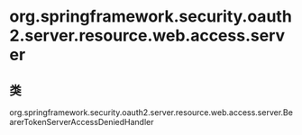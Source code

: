 # org.springframework.security.oauth2.server.resource.web.access.server

## 类

org.springframework.security.oauth2.server.resource.web.access.server.BearerTokenServerAccessDeniedHandler




